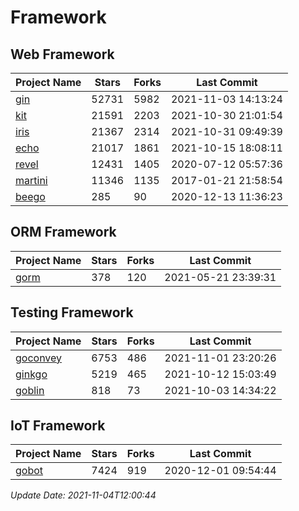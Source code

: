 # Framework

## Web Framework
| Project Name | Stars | Forks | Last Commit |
| ------------ | ----- | ----- | ----------- |
| [gin](https://github.com/gin-gonic/gin) | 52731 | 5982 | 2021-11-03 14:13:24 |
| [kit](https://github.com/go-kit/kit) | 21591 | 2203 | 2021-10-30 21:01:54 |
| [iris](https://github.com/kataras/iris) | 21367 | 2314 | 2021-10-31 09:49:39 |
| [echo](https://github.com/labstack/echo) | 21017 | 1861 | 2021-10-15 18:08:11 |
| [revel](https://github.com/revel/revel) | 12431 | 1405 | 2020-07-12 05:57:36 |
| [martini](https://github.com/go-martini/martini) | 11346 | 1135 | 2017-01-21 21:58:54 |
| [beego](https://github.com/astaxie/beego) | 285 | 90 | 2020-12-13 11:36:23 |

## ORM Framework
| Project Name | Stars | Forks | Last Commit |
| ------------ | ----- | ----- | ----------- |
| [gorm](https://github.com/jinzhu/gorm) | 378 | 120 | 2021-05-21 23:39:31 |

## Testing Framework
| Project Name | Stars | Forks | Last Commit |
| ------------ | ----- | ----- | ----------- |
| [goconvey](https://github.com/smartystreets/goconvey) | 6753 | 486 | 2021-11-01 23:20:26 |
| [ginkgo](https://github.com/onsi/ginkgo) | 5219 | 465 | 2021-10-12 15:03:49 |
| [goblin](https://github.com/franela/goblin) | 818 | 73 | 2021-10-03 14:34:22 |

## IoT Framework
| Project Name | Stars | Forks | Last Commit |
| ------------ | ----- | ----- | ----------- |
| [gobot](https://github.com/hybridgroup/gobot) | 7424 | 919 | 2020-12-01 09:54:44 |

*Update Date: 2021-11-04T12:00:44*